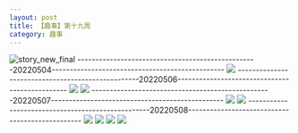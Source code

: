 ```yaml
---
layout: post
title: 【趣事】第十九周
category: 趣事
---
```

![story_new_final](http://rab41f8zg.hd-bkt.clouddn.com/img/story_new_final_0322.png)
--------------------------------------------------20220504------------------------------------------------
![](http://ran7ztk3m.hd-bkt.clouddn.com/img/funny-220504-b-1.png)
--------------------------------------------------20220506-----------------------------------------------
![](http://ran7ztk3m.hd-bkt.clouddn.com/img/pel-220506-4.jpg)
![](http://ran7ztk3m.hd-bkt.clouddn.com/img/pel-220506-7.jpg)
--------------------------------------------------20220507------------------------------------------------
![](http://ran7ztk3m.hd-bkt.clouddn.com/img/factors-220507-2.png)
![](http://ran7ztk3m.hd-bkt.clouddn.com/img/factors-220507-5.png)
--------------------------------------------------20220508------------------------------------------------
![](http://ran7ztk3m.hd-bkt.clouddn.com/img/funny-220508-1.jpg)
![](http://ran7ztk3m.hd-bkt.clouddn.com/img/funny-220508-2-new.png)
![](http://ran7ztk3m.hd-bkt.clouddn.com/img/funny-220508-new-1.png)
![](http://ran7ztk3m.hd-bkt.clouddn.com/img/funny-220508-new-2.png)
  




